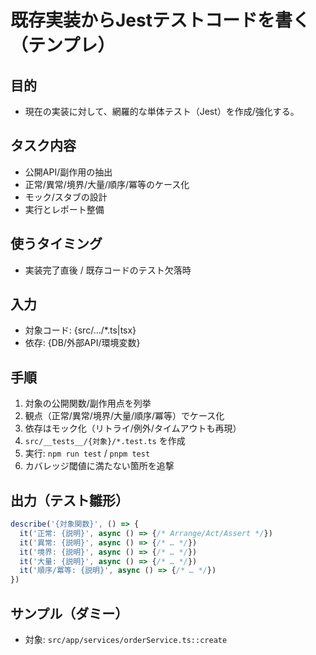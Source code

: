 # 既存実装からJestテストコードを書く（テンプレ）
## 目的
- 現在の実装に対して、網羅的な単体テスト（Jest）を作成/強化する。
## タスク内容
- 公開API/副作用の抽出
- 正常/異常/境界/大量/順序/冪等のケース化
- モック/スタブの設計
- 実行とレポート整備
## 使うタイミング
- 実装完了直後 / 既存コードのテスト欠落時
## 入力
- 対象コード: {src/…/*.ts|tsx}
- 依存: {DB/外部API/環境変数}
## 手順
1) 対象の公開関数/副作用点を列挙
2) 観点（正常/異常/境界/大量/順序/冪等）でケース化
3) 依存はモック化（リトライ/例外/タイムアウトも再現）
4) `src/__tests__/{対象}/*.test.ts` を作成
5) 実行: `npm run test` / `pnpm test`
6) カバレッジ閾値に満たない箇所を追撃
## 出力（テスト雛形）
```ts
describe('{対象関数}', () => {
  it('正常: {説明}', async () => {/* Arrange/Act/Assert */})
  it('異常: {説明}', async () => {/* … */})
  it('境界: {説明}', async () => {/* … */})
  it('大量: {説明}', async () => {/* … */})
  it('順序/冪等: {説明}', async () => {/* … */})
})
```
## サンプル（ダミー）
- 対象: `src/app/services/orderService.ts::create`